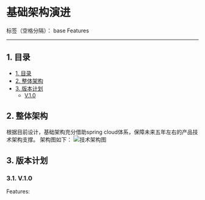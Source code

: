 ﻿# 基础架构演进

标签（空格分隔）： base Features

---

## 1. 目录

-   [1. 目录](#目录)
-   [2. 整体架构](#整体架构)
-   [3. 版本计划](#版本计划)
    -   [V.1.0](#V.1.0)

## 2. 整体架构
根据目前设计，基础架构充分借助spring cloud体系，保障未来五年左右的产品技术架构支撑。
架构图如下：
![技术架构图](https://raw.githubusercontent.com/asan3524/yiran/master/static/images/%E5%9F%BA%E7%A1%80%E6%8A%80%E6%9C%AF%E6%9E%B6%E6%9E%84.jpg)


## 3. 版本计划

### 3.1. V.1.0
Features:


  [1]: https://github.com/asan3524/yiran/blob/master/static/images/%E5%9F%BA%E7%A1%80%E6%8A%80%E6%9C%AF%E6%9E%B6%E6%9E%84.jpg
